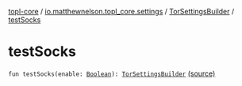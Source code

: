 [topl-core](../../index.md) / [io.matthewnelson.topl_core.settings](../index.md) / [TorSettingsBuilder](index.md) / [testSocks](./test-socks.md)

# testSocks

`fun testSocks(enable: `[`Boolean`](https://kotlinlang.org/api/latest/jvm/stdlib/kotlin/-boolean/index.html)`): `[`TorSettingsBuilder`](index.md) [(source)](https://github.com/05nelsonm/TorOnionProxyLibrary-Android/blob/master/topl-core/src/main/java/io/matthewnelson/topl_core/settings/TorSettingsBuilder.kt#L785)